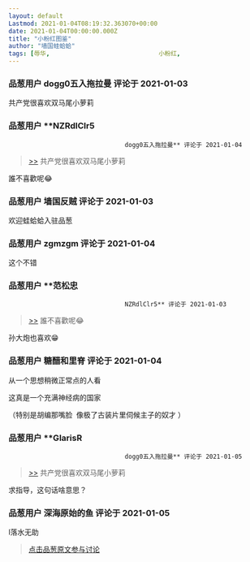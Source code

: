 ```yaml
---
layout: default
Lastmod: 2021-01-04T08:19:32.363070+00:00
date: 2021-01-04T00:00:00.000Z
title: "小粉红图鉴"
author: "墙国蛙蛤蛤"
tags: [辱华,								小粉红,								战狼,								加速主义]
---
```




            
### 品葱用户 **dogg0五入拖拉曼** 评论于 2021-01-03
        
共产党很喜欢双马尾小萝莉
        


            
### 品葱用户 **NZRdlClr5				
									dogg0五入拖拉曼** 评论于 2021-01-04
        
> [\>>]( "/video/item_id-34270#") 共产党很喜欢双马尾小萝莉

  
  
誰不喜歡呢😂
        


            
### 品葱用户 **墙国反贼** 评论于 2021-01-03
        
欢迎蛙蛤蛤入驻品葱
        


            
### 品葱用户 **zgmzgm** 评论于 2021-01-04
        
这个不错
        


            
### 品葱用户 **范松忠				
									NZRdlClr5** 评论于 2021-01-03
        
> [\>>]( "/video/item_id-34271#") 誰不喜歡呢😂

  
  
孙大炮也喜欢😁
        


            
### 品葱用户 **糖醋和里脊** 评论于 2021-01-04
        
从一个思想稍微正常点的人看  
  
这真是一个充满神经病的国家  
  
（特别是胡编那嘴脸  像极了古装片里伺候主子的奴才 ）
        


            
### 品葱用户 **GlarisR				
									dogg0五入拖拉曼** 评论于 2021-01-05
        
> [\>>]( "/video/item_id-34270#") 共产党很喜欢双马尾小萝莉

  
  
求指导，这句话啥意思？
        


            
### 品葱用户 **深海原始的鱼** 评论于 2021-01-05
        
l落水无助
        






> [点击品葱原文参与讨论](https://pincong.rocks/video/3703)

